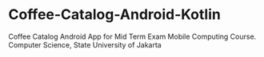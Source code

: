 # Coffee-Catalog-Android-Kotlin
Coffee Catalog Android App for Mid Term Exam Mobile Computing Course. Computer Science, State University of Jakarta
